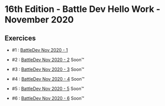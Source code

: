 # 16th Edition - Battle Dev Hello Work - November 2020

## Exercices

- #1 : [BattleDev Nov 2020 - 1](exercice-1/index.js)

- #2 : [BattleDev Nov 2020 - 2](exercice-2/index.js) Soon™

- #3 : [BattleDev Nov 2020 - 3](exercice-3/index.js) Soon™

- #4 : [BattleDev Nov 2020 - 4](exercice-4/index.js) Soon™

- #5 : [BattleDev Nov 2020 - 5](exercice-5/index.js) Soon™

- #6 : [BattleDev Nov 2020 - 6](exercice-6/index.js) Soon™